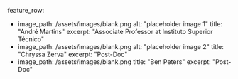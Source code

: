feature_row:
  - image_path: /assets/images/blank.png
    alt: "placeholder image 1"
    title: "André Martins"
    excerpt: "Associate Professor at Instituto Superior Técnico"
  - image_path: /assets/images/blank.png
    alt: "placeholder image 2"
    title: "Chryssa Zerva"
    excerpt: "Post-Doc"
  - image_path: /assets/images/blank.png
    title: "Ben Peters"
    excerpt: "Post-Doc"